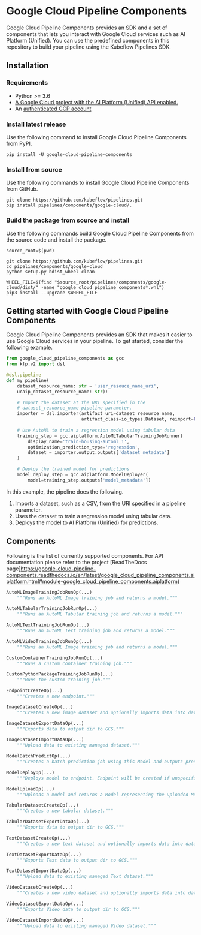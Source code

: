 # Google Cloud Pipeline Components

Google Cloud Pipeline Components provides an SDK and a set of components that lets
you interact with Google Cloud services such as AI Platform (Unified). You can use 
the predefined components in this repository to build your pipeline using the
Kubeflow Pipelines SDK.

## Installation

### Requirements

-   Python >= 3.6
-   [A Google Cloud project with the AI Platform (Unified) API enabled.](https://cloud.google.com/ai-platform-unified/docs/start/cloud-environment)
-   An
    [authenticated GCP account](https://cloud.google.com/ai-platform/docs/getting-started-keras#authenticate_your_gcp_account)


### Install latest release

Use the following command to install Google Cloud Pipeline Components from PyPI.

```shell
pip install -U google-cloud-pipeline-components
```

### Install from source

Use the following commands to install Google Cloud Pipeline Components from GitHub.

```shell
git clone https://github.com/kubeflow/pipelines.git
pip install pipelines/components/google-cloud/.
```

### Build the package from source and install

Use the following commands build Google Cloud Pipeline Components from the source code and install the package.

```shell
source_root=$(pwd)

git clone https://github.com/kubeflow/pipelines.git
cd pipelines/components/google-cloud
python setup.py bdist_wheel clean

WHEEL_FILE=$(find "$source_root/pipelines/components/google-cloud/dist/" -name "google_cloud_pipeline_components*.whl")
pip3 install --upgrade $WHEEL_FILE
```

## Getting started with Google Cloud Pipeline Components

Google Cloud Pipeline Components provides an SDK that makes it easier to use
Google Cloud services in your pipeline. To get started, consider the following example.

```python
from google_cloud_pipeline_components as gcc
from kfp.v2 import dsl

@dsl.pipeline
def my_pipeline(
    dataset_resource_name: str = 'user_resouce_name_uri',
    ucaip_dataset_resource_name: str):

    # Import the dataset at the URI specified in the
    # dataset_resource_name pipeline parameter.
    importer = dsl.importer(artifact_uri=dataset_resource_name,
                            artifact_class=io_types.Dataset, reimport=False)
    
    # Use AutoML to train a regression model using tabular data
    training_step = gcc.aiplatform.AutoMLTabularTrainingJobRunner(
        display_name='train-housing-automl_1',
        optimization_prediction_type='regression',
        dataset = importer.output.outputs['dataset_metadata']
    )

    # Deploy the trained model for predictions
    model_deploy_step = gcc.aiplatform.ModelDeployer(
        model=training_step.outputs['model_metadata'])

```

In this example, the pipeline does the following.

1.  Imports a dataset, such as a CSV, from the URI specified in a
    pipeline parameter.
1.  Uses the dataset to train a regression model using tabular data.
1.  Deploys the model to AI Platform (Unified) for predictions.

## Components 
Following is the list of currently supported components. 
For API documentation please refer to the project [ReadTheDocs page]https://google-cloud-pipeline-components.readthedocs.io/en/latest/google_cloud_pipeline_components.aiplatform.html#module-google_cloud_pipeline_components.aiplatform)

```python
AutoMLImageTrainingJobRunOp(...)
    """Runs an AutoML Image training job and returns a model."""

AutoMLTabularTrainingJobRunOp(...)
    """Runs an AutoML Tabular training job and returns a model."""

AutoMLTextTrainingJobRunOp(...)
    """Runs an AutoML Text training job and returns a model."""

AutoMLVideoTrainingJobRunOp(...)
    """Runs an AutoML Image training job and returns a model."""

CustomContainerTrainingJobRunOp(...)
    """Runs a custom container training job."""

CustomPythonPackageTrainingJobRunOp(...)
    """Runs the custom training job."""

EndpointCreateOp(...)
    """Creates a new endpoint."""

ImageDatasetCreateOp(...)
    """Creates a new image dataset and optionally imports data into dataset when"""

ImageDatasetExportDataOp(...)
    """Exports data to output dir to GCS."""

ImageDatasetImportDataOp(...)
    """Upload data to existing managed dataset."""

ModelBatchPredictOp(...)
    """Creates a batch prediction job using this Model and outputs prediction"""

ModelDeployOp(...)
    """Deploys model to endpoint. Endpoint will be created if unspecified."""

ModelUploadOp(...)
    """Uploads a model and returns a Model representing the uploaded Model resource."""

TabularDatasetCreateOp(...)
    """Creates a new tabular dataset."""

TabularDatasetExportDataOp(...)
    """Exports data to output dir to GCS."""

TextDatasetCreateOp(...)
    """Creates a new text dataset and optionally imports data into dataset when"""

TextDatasetExportDataOp(...)
    """Exports Text data to output dir to GCS."""

TextDatasetImportDataOp(...)
    """Upload data to existing managed Text dataset."""

VideoDatasetCreateOp(...)
    """Creates a new video dataset and optionally imports data into dataset when"""

VideoDatasetExportDataOp(...)
    """Exports Video data to output dir to GCS."""

VideoDatasetImportDataOp(...)
    """Upload data to existing managed Video dataset."""
```
